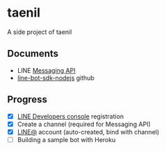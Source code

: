 # taenil
A side project of taenil

## Documents

- LINE [Messaging API](https://developers.line.me/en/docs/messaging-api/overview/)
- [line-bot-sdk-nodejs](https://github.com/line/line-bot-sdk-nodejs) github


## Progress

* [x] [LINE Developers console](https://developers.line.me/console/register/messaging-api/provider/) registration
* [x] Create a channel (required for Messaging API)
* [x] [LINE@](https://admin-official.line.me/) account (auto-created, bind with channel)
* [ ] Building a sample bot with Heroku
